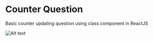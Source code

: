 # Counter Question

Basic counter updating question using class component in ReactJS

![Alt text](../Images/Counter-ques.png)
